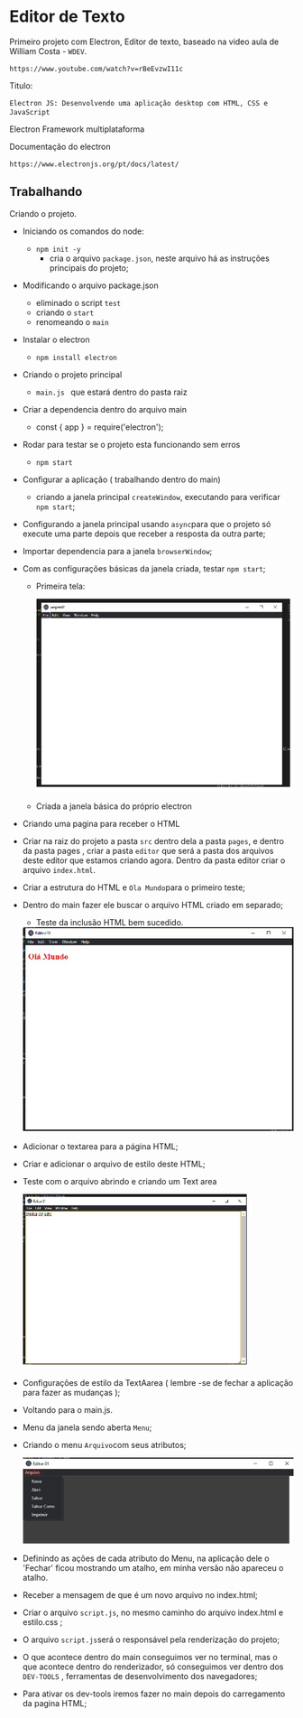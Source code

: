 # Editor de Texto

Primeiro projeto com Electron, Editor de texto, baseado na video aula de William Costa - `WDEV`. 

	https://www.youtube.com/watch?v=rBeEvzwI11c

Titulo:	
	
	Electron JS: Desenvolvendo uma aplicação desktop com HTML, CSS e JavaScript

Electron Framework multiplataforma 

Documentação do electron

	https://www.electronjs.org/pt/docs/latest/


## Trabalhando 

Criando o projeto.

* Iniciando os comandos do node:
	- `npm init -y`
		- cria o arquivo `package.json`, neste arquivo  há as instruções principais do projeto;
* Modificando o arquivo package.json
	- eliminado o script `test`
	- criando o `start`
	- renomeando o  `main`
* Instalar o electron
	- `npm install electron`
* Criando o projeto principal
	- `main.js ` que estará dentro do pasta raiz
* Criar a dependencia dentro do arquivo main
	- const { app } = require('electron'); 
* Rodar para testar se o projeto esta funcionando sem erros 
	- `npm start`
* Configurar a aplicação ( trabalhando dentro do main)
	- criando a janela principal `createWindow`, executando para verificar `npm start`;
* Configurando a janela principal usando `async`para que o projeto só execute uma parte depois que receber a resposta da outra parte;
* Importar dependencia para a janela `browserWindow`;
* Com as configurações básicas da janela criada, testar `npm start`;
	- Primeira tela: 
	
		<img src="imagens/teste01.jpg">
	- Criada a janela básica do próprio electron
* Criando uma pagina para receber o HTML 
* Criar na raiz do projeto a pasta `src` dentro dela a pasta `pages`, e dentro da pasta pages , criar a pasta `editor` que será a pasta dos arquivos deste editor que estamos criando agora. Dentro da pasta editor criar o arquivo `index.html`.
* Criar a estrutura do HTML e `Ola Mundo`para o primeiro teste;
* Dentro do main fazer ele buscar o arquivo HTML criado em separado;
	- Teste da inclusão HTML bem sucedido.

	<img src="imagens/testeComHTML.jpg">

* Adicionar o textarea para a página HTML;
* Criar e adicionar o arquivo de estilo deste HTML;
* Teste com o arquivo abrindo  e criando um Text area

	<img src="imagens/textArea.jpg">

* Configurações de estilo da TextAarea ( lembre -se de fechar a aplicação para fazer as mudanças );
* Voltando para o main.js. 
* Menu da janela sendo aberta `Menu`;
* Criando o menu `Arquivo`com seus atributos;

	<img src="imagens/menuArquivo.jpg">

* Definindo as ações de cada atributo do Menu, na aplicação dele o 'Fechar' ficou mostrando um atalho, em minha versão não apareceu o atalho.
* Receber a mensagem de que é um novo arquivo no index.html;
* Criar o arquivo `script.js`, no mesmo caminho do arquivo index.html e estilo.css ;
* O arquivo `script.js`será o responsável pela renderização do projeto;
* O que acontece dentro do main conseguimos ver no terminal,  mas o que acontece dentro do renderizador,  só conseguimos ver dentro dos `DEV-TOOLS` , ferramentas de desenvolvimento dos navegadores;
* Para ativar os dev-tools iremos fazer no main depois do carregamento da pagina HTML; 










